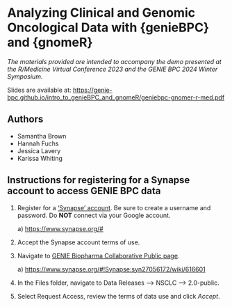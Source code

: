 # Analyzing Clinical and Genomic Oncological Data with {genieBPC} and {gnomeR}

*The materials provided are intended to accompany the demo presented at the R/Medicine Virtual Conference 2023 and the GENIE BPC 2024 Winter Symposium.*

Slides are available at: https://genie-bpc.github.io/intro_to_genieBPC_and_gnomeR/geniebpc-gnomer-r-med.pdf 

## Authors
- Samantha Brown
- Hannah Fuchs
- Jessica Lavery
- Karissa Whiting

## Instructions for registering for a Synapse account to access GENIE BPC data

1. Register for a [‘Synapse’ account](https://www.synapse.org/#). Be sure to create a username and password. Do **NOT** connect via your Google account.

    a) https://www.synapse.org/#
    
2. Accept the Synapse account terms of use.
    
3. Navigate to [GENIE Biopharma Collaborative Public page](https://www.synapse.org/#!Synapse:syn27056172/wiki/616601).

    a) https://www.synapse.org/#!Synapse:syn27056172/wiki/616601
    
4. In the Files folder, navigate to Data Releases --> NSCLC --> 2.0-public. 
5. Select Request Access, review the terms of data use and click *Accept*.
